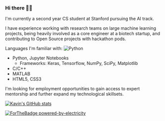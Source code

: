 ### Hi there 👋🏽

I'm currently a second year CS student at Stanford pursuing the AI track. 

I have experience working with research teams on large machine learning projects, being heavily involved as a core engineer at a biotech startup, and contributing to Open Source projects with hackathon pods. 

Languages I'm familiar with: 
<img alt="Python" src="https://img.shields.io/badge/python%20-%2314354C.svg?&style=for-the-badge&logo=python&logoColor=white"/>
 - Python, Jupyter Notebooks
   - Frameworks: Keras, Tensorflow, NumPy, SciPy, Matplotlib
 - C/C++
 - MATLAB
 - HTML5, CSS3
 
 I'm looking for employment opportunities to gain access to expert mentorship and further expand my technological skillsets. 
 
 
[![Kavin's GitHub stats](https://github-readme-stats.vercel.app/api?username=kanand77&hide=stars&count_private=true&show_icons=true&theme=dark)](https://github.com/anuraghazra/github-readme-stats)

[![ForTheBadge powered-by-electricity](http://ForTheBadge.com/images/badges/powered-by-electricity.svg)](http://ForTheBadge.com)


<!-- [![Top Languages](https://github-readme-stats.vercel.app/api/top-langs/?username=kanand77&layout=compact)](https://github.com/anuraghazra/github-readme-stats)

<!--
**kanand77/kanand77** is a ✨ _special_ ✨ repository because its `README.md` (this file) appears on your GitHub profile.

Here are some ideas to get you started:

- 🔭 I’m currently working on ...
- 🌱 I’m currently learning ...
- 👯 I’m looking to collaborate on ...
- 🤔 I’m looking for help with ...
- 💬 Ask me about ...
- 📫 How to reach me: ...
- 😄 Pronouns: ...
- ⚡ Fun fact: ...
-->
